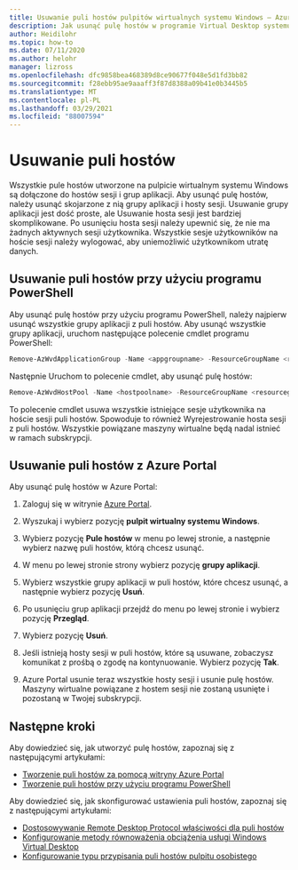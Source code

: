 ```yaml
---
title: Usuwanie puli hostów pulpitów wirtualnych systemu Windows — Azure
description: Jak usunąć pulę hostów w programie Virtual Desktop systemu Windows.
author: Heidilohr
ms.topic: how-to
ms.date: 07/11/2020
ms.author: helohr
manager: lizross
ms.openlocfilehash: dfc9858bea468389d8ce90677f048e5d1fd3bb82
ms.sourcegitcommit: f28ebb95ae9aaaff3f87d8388a09b41e0b3445b5
ms.translationtype: MT
ms.contentlocale: pl-PL
ms.lasthandoff: 03/29/2021
ms.locfileid: "88007594"
---
```

# <a name="delete-a-host-pool"></a>Usuwanie puli hostów

Wszystkie pule hostów utworzone na pulpicie wirtualnym systemu Windows są dołączone do hostów sesji i grup aplikacji. Aby usunąć pulę hostów, należy usunąć skojarzone z nią grupy aplikacji i hosty sesji. Usuwanie grupy aplikacji jest dość proste, ale Usuwanie hosta sesji jest bardziej skomplikowane. Po usunięciu hosta sesji należy upewnić się, że nie ma żadnych aktywnych sesji użytkownika. Wszystkie sesje użytkowników na hoście sesji należy wylogować, aby uniemożliwić użytkownikom utratę danych.

## <a name="delete-a-host-pool-with-powershell"></a>Usuwanie puli hostów przy użyciu programu PowerShell

Aby usunąć pulę hostów przy użyciu programu PowerShell, należy najpierw usunąć wszystkie grupy aplikacji z puli hostów. Aby usunąć wszystkie grupy aplikacji, uruchom następujące polecenie cmdlet programu PowerShell:

```powershell
Remove-AzWvdApplicationGroup -Name <appgroupname> -ResourceGroupName <resourcegroupname>
```

Następnie Uruchom to polecenie cmdlet, aby usunąć pulę hostów:

```powershell
Remove-AzWvdHostPool -Name <hostpoolname> -ResourceGroupName <resourcegroupname> -Force:$true
```

To polecenie cmdlet usuwa wszystkie istniejące sesje użytkownika na hoście sesji puli hostów. Spowoduje to również Wyrejestrowanie hosta sesji z puli hostów. Wszystkie powiązane maszyny wirtualne będą nadal istnieć w ramach subskrypcji.

## <a name="delete-a-host-pool-with-the-azure-portal"></a>Usuwanie puli hostów z Azure Portal

Aby usunąć pulę hostów w Azure Portal:

1. Zaloguj się w witrynie [Azure Portal](https://portal.azure.com/).

2. Wyszukaj i wybierz pozycję **pulpit wirtualny systemu Windows**.

3. Wybierz pozycję **Pule hostów** w menu po lewej stronie, a następnie wybierz nazwę puli hostów, którą chcesz usunąć.

4. W menu po lewej stronie strony wybierz pozycję **grupy aplikacji**.

5. Wybierz wszystkie grupy aplikacji w puli hostów, które chcesz usunąć, a następnie wybierz pozycję **Usuń**.

6. Po usunięciu grup aplikacji przejdź do menu po lewej stronie i wybierz pozycję **Przegląd**.

7. Wybierz pozycję **Usuń**.

8. Jeśli istnieją hosty sesji w puli hostów, które są usuwane, zobaczysz komunikat z prośbą o zgodę na kontynuowanie. Wybierz pozycję **Tak**.

9. Azure Portal usunie teraz wszystkie hosty sesji i usunie pulę hostów. Maszyny wirtualne powiązane z hostem sesji nie zostaną usunięte i pozostaną w Twojej subskrypcji.

## <a name="next-steps"></a>Następne kroki

Aby dowiedzieć się, jak utworzyć pulę hostów, zapoznaj się z następującymi artykułami:

- [Tworzenie puli hostów za pomocą witryny Azure Portal](create-host-pools-azure-marketplace.md)
- [Tworzenie puli hostów przy użyciu programu PowerShell](create-host-pools-powershell.md)

Aby dowiedzieć się, jak skonfigurować ustawienia puli hostów, zapoznaj się z następującymi artykułami:

- [Dostosowywanie Remote Desktop Protocol właściwości dla puli hostów](customize-rdp-properties.md)
- [Konfigurowanie metody równoważenia obciążenia usługi Windows Virtual Desktop](configure-host-pool-load-balancing.md)
- [Konfigurowanie typu przypisania puli hostów pulpitu osobistego](configure-host-pool-personal-desktop-assignment-type.md)